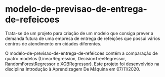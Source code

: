 # modelo-de-previsao-de-entrega-de-refeicoes
Trata-se de um projeto para criação de um modelo que consiga prever a demanda futura de uma empresa de entrega de refeições que possui vários centros de atendimento em cidades diferentes.

O modelo-de-previsao-de-entrega-de-refeicoes contém a comparação de quatro modelos (LinearRegression, DecisionTreeRegressor, RandomForestRegressor e XGBRegressor). Este projeto foi desenvolvido na disciplina Introdução à Aprendizagem De Máquina em 07/11/2020.
